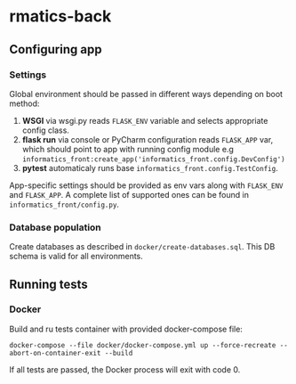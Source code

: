 # rmatics-back

## Configuring app

### Settings

Global environment should be passed in different ways depending on boot method:

1. **WSGI** via wsgi.py reads `FLASK_ENV` variable and selects appropriate config class.
2. **flask run** via console or PyCharm configuration reads `FLASK_APP` var, which should point to app with running config module e.g `informatics_front:create_app('informatics_front.config.DevConfig')`  
3. **pytest** automaticaly runs base `informatics_front.config.TestConfig`.

App-specific settings should be provided as env vars along with `FLASK_ENV` and `FLASK_APP`. A complete list of supported ones can be found in `informatics_front/config.py`. 

### Database population 

Create databases as described in `docker/create-databases.sql`. This DB schema is valid for all environments.

## Running tests

### Docker

Build and ru tests container with provided docker-compose file:

```
docker-compose --file docker/docker-compose.yml up --force-recreate --abort-on-container-exit --build
```

If all tests are passed, the Docker process will exit with code 0.